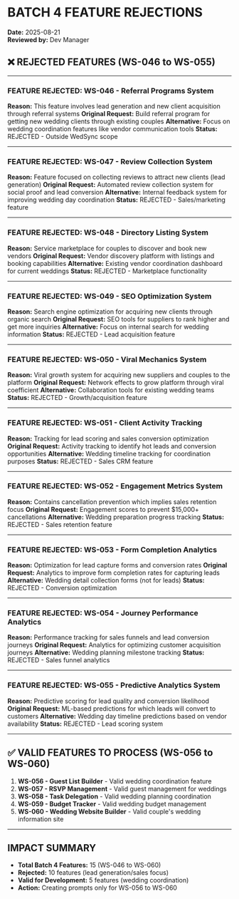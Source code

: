 # BATCH 4 FEATURE REJECTIONS
**Date:** 2025-08-21  
**Reviewed by:** Dev Manager

## ❌ REJECTED FEATURES (WS-046 to WS-055)

---

### FEATURE REJECTED: WS-046 - Referral Programs System

**Reason:** This feature involves lead generation and new client acquisition through referral systems
**Original Request:** Build referral program for getting new wedding clients through existing couples
**Alternative:** Focus on wedding coordination features like vendor communication tools
**Status:** REJECTED - Outside WedSync scope

---

### FEATURE REJECTED: WS-047 - Review Collection System

**Reason:** Feature focused on collecting reviews to attract new clients (lead generation)
**Original Request:** Automated review collection system for social proof and lead conversion
**Alternative:** Internal feedback system for improving wedding day coordination
**Status:** REJECTED - Sales/marketing feature

---

### FEATURE REJECTED: WS-048 - Directory Listing System

**Reason:** Service marketplace for couples to discover and book new vendors
**Original Request:** Vendor discovery platform with listings and booking capabilities
**Alternative:** Existing vendor coordination dashboard for current weddings
**Status:** REJECTED - Marketplace functionality

---

### FEATURE REJECTED: WS-049 - SEO Optimization System

**Reason:** Search engine optimization for acquiring new clients through organic search
**Original Request:** SEO tools for suppliers to rank higher and get more inquiries
**Alternative:** Focus on internal search for wedding information
**Status:** REJECTED - Lead acquisition feature

---

### FEATURE REJECTED: WS-050 - Viral Mechanics System

**Reason:** Viral growth system for acquiring new suppliers and couples to the platform
**Original Request:** Network effects to grow platform through viral coefficient
**Alternative:** Collaboration tools for existing wedding teams
**Status:** REJECTED - Growth/acquisition feature

---

### FEATURE REJECTED: WS-051 - Client Activity Tracking

**Reason:** Tracking for lead scoring and sales conversion optimization
**Original Request:** Activity tracking to identify hot leads and conversion opportunities
**Alternative:** Wedding timeline tracking for coordination purposes
**Status:** REJECTED - Sales CRM feature

---

### FEATURE REJECTED: WS-052 - Engagement Metrics System

**Reason:** Contains cancellation prevention which implies sales retention focus
**Original Request:** Engagement scores to prevent $15,000+ cancellations
**Alternative:** Wedding preparation progress tracking
**Status:** REJECTED - Sales retention feature

---

### FEATURE REJECTED: WS-053 - Form Completion Analytics

**Reason:** Optimization for lead capture forms and conversion rates
**Original Request:** Analytics to improve form completion rates for capturing leads
**Alternative:** Wedding detail collection forms (not for leads)
**Status:** REJECTED - Conversion optimization

---

### FEATURE REJECTED: WS-054 - Journey Performance Analytics

**Reason:** Performance tracking for sales funnels and lead conversion journeys
**Original Request:** Analytics for optimizing customer acquisition journeys
**Alternative:** Wedding planning milestone tracking
**Status:** REJECTED - Sales funnel analytics

---

### FEATURE REJECTED: WS-055 - Predictive Analytics System

**Reason:** Predictive scoring for lead quality and conversion likelihood
**Original Request:** ML-based predictions for which leads will convert to customers
**Alternative:** Wedding day timeline predictions based on vendor availability
**Status:** REJECTED - Lead scoring system

---

## ✅ VALID FEATURES TO PROCESS (WS-056 to WS-060)

1. **WS-056 - Guest List Builder** - Valid wedding coordination feature
2. **WS-057 - RSVP Management** - Valid guest management for weddings
3. **WS-058 - Task Delegation** - Valid wedding planning coordination
4. **WS-059 - Budget Tracker** - Valid wedding budget management
5. **WS-060 - Wedding Website Builder** - Valid couple's wedding information site

---

## IMPACT SUMMARY

- **Total Batch 4 Features:** 15 (WS-046 to WS-060)
- **Rejected:** 10 features (lead generation/sales focus)
- **Valid for Development:** 5 features (wedding coordination)
- **Action:** Creating prompts only for WS-056 to WS-060
